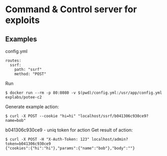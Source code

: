 # Command & Control server for exploits
## Examples
config.yml
```
routes:
  ssrf:
    path: "ssrf"
    method: "POST"
```
Run 
```
$ docker run --rm -p 80:8080 -v $(pwd)/config.yml:/usr/app/config.yml explabs/potee-c2
```

Generate example action:
```
$ curl -X POST --cookie "hi=hi" "localhost/ssrf/b041306c930ce9?name=bob"
```
b041306c930ce9 - uniq token for action
Get result of action:
```
$ curl -X POST -H "X-Auth-Token: 123" localhost/admin?token=b041306c930ce9
{"cookies":{"hi":"hi"},"params":{"name":"bob"},"body":""}
```